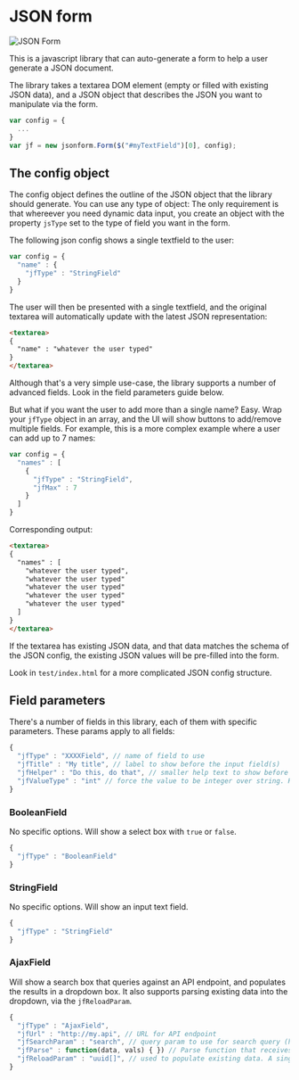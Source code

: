 # JSON form

![JSON Form](https://dmgpayxepw99m.cloudfront.net/jsonform.jpg)

This is a javascript library that can auto-generate a form to help a user generate a JSON document.

The library takes a textarea DOM element (empty or filled with existing JSON data), and a JSON object that describes the JSON you want to manipulate via the form.

```js
var config = {
  ...      
}
var jf = new jsonform.Form($("#myTextField")[0], config);
```

## The config object

The config object defines the outline of the JSON object that the library should generate. You can use any type of object: The only requirement is that whereever you need dynamic data input, you create an object with the property `jsType` set to the type of field you want in the form.

The following json config shows a single textfield to the user:

```js
var config = {
  "name" : {
    "jfType" : "StringField"
  }    
}
```

The user will then be presented with a single textfield, and the original textarea will automatically update with the latest JSON representation:

```html
<textarea>
{
  "name" : "whatever the user typed"
}
</textarea>
```

Although that's a very simple use-case, the library supports a number of advanced fields. Look in the field parameters guide below.

But what if you want the user to add more than a single name? Easy. Wrap your `jfType` object in an array, and the UI will show buttons to add/remove multiple fields. For example, this is a more complex example where a user can add up to 7 names:

```js
var config = {
  "names" : [
    {
      "jfType" : "StringField",
      "jfMax" : 7
    }
  ]    
}
```

Corresponding output:

```html
<textarea>
{
  "names" : [
    "whatever the user typed",
    "whatever the user typed"
    "whatever the user typed"
    "whatever the user typed"
    "whatever the user typed"
  ]
}
</textarea>
```

If the textarea has existing JSON data, and that data matches the schema of the JSON config, the existing JSON values will be pre-filled into the form.

Look in `test/index.html` for a more complicated JSON config structure.

## Field parameters

There's a number of fields in this library, each of them with specific parameters. These params apply to all fields:

```js
{
  "jfType" : "XXXXField", // name of field to use
  "jfTitle" : "My title", // label to show before the input field(s)
  "jfHelper" : "Do this, do that", // smaller help text to show before the input field(s)
  "jfValueType" : "int" // force the value to be integer over string. Helpful for text input, etc.
}
```

### BooleanField

No specific options. Will show a select box with `true` or `false`.

```js
{
  "jfType" : "BooleanField"
}
```

### StringField

No specific options. Will show an input text field.

```js
{
  "jfType" : "StringField"
}
```

### AjaxField

Will show a search box that queries against an API endpoint, and populates the results in a dropdown box. It also supports parsing existing data into the dropdown, via the `jfReloadParam`.

```js
{
  "jfType" : "AjaxField",
  "jfUrl" : "http://my.api", // URL for API endpoint
  "jfSearchParam" : "search", // query param to use for search query (http://my.api?search=QUERY)
  "jfParse" : function(data, vals) { }) // Parse function that receives the API response. Should return an array of [value, label] arrays for the select box. Takes an optional parameter with single values from existing JSON, to use for sorting. Look in test/index.html for an example. 
  "jfReloadParam" : "uuid[]", // used to populate existing data. A single request will be made with all values set to this array param, and the parse function will be used to populate the fields from the response. Look in test/index.html for an example.
}
```



